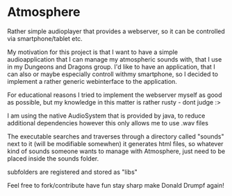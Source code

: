 # Atmosphere
Rather simple audioplayer that provides a webserver, so it can be controlled via smartphone/tablet etc.

My motivation for this project is that I want to have a simple audioapplication that I can manage my atmospheric sounds with, that I use in my Dungeons and Dragons group. I'd like to have an application, that I can also or maybe especially controll withmy smartphone, so I decided to implement a rather generic webinterface to the application.

For educational reasons I tried to implement the webserver myself as good as possible, but my knowledge in this matter is rather rusty - dont judge :>

I am using the native AudioSystem that is provided by java, to reduce additional dependencies
however this only allows me to use .wav files

The executable searches and traverses through a directory called "sounds" next to it (will be modifiable somewhen)
it generates html files, so whatever kind of sounds someone wants to manage with Atmosphere, just need to be placed inside the sounds folder.

subfolders are registered and stored as "libs"

Feel free to fork/contribute 
have fun
stay sharp
make Donald Drumpf again!